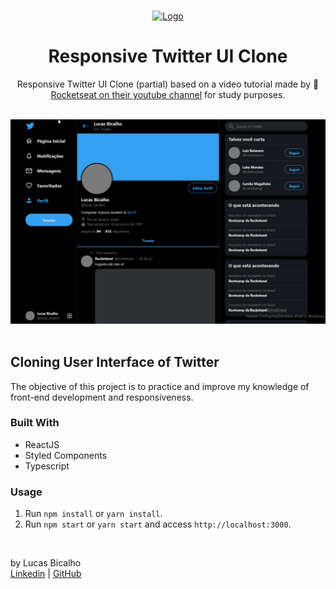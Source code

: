 <br />
<p align="center">
  <a href="https://github.com/LucasBicalho/twitter-ui-clone">
    <img src="assets/Twitter_Logo_Blue.png" alt="Logo" height="100px">
  </a>

  <h1 align="center">Responsive Twitter UI Clone</h1>

  <p align="center">
    Responsive Twitter UI Clone (partial) based on a video tutorial made by <g-emoji class="g-emoji" alias="rocket" fallback-src="https://github.githubassets.com/images/icons/emoji/unicode/1f680.png">🚀</g-emoji><a href="https://www.youtube.com/watch?v=x4FdZd2-_uU&t=7846s" >Rocketseat on their youtube channel</a> for study purposes.
  </p>
</p>
<br />
<div align="center">
  <img src=".github\twitter-ui.gif" />
</div>
<br />

## Cloning User Interface of Twitter

The objective of this project is to practice and improve my knowledge of front-end development and responsiveness.

### Built With

- ReactJS
- Styled Components
- Typescript

### Usage

1. Run `npm install` or `yarn install`.<br />
2. Run `npm start` or `yarn start` and access `http://localhost:3000`.<br />

<br />

by Lucas Bicalho<br />
[Linkedin](https://www.linkedin.com/in/lucasbicalho/) | [GitHub](https://github.com/LucasBicalho)
